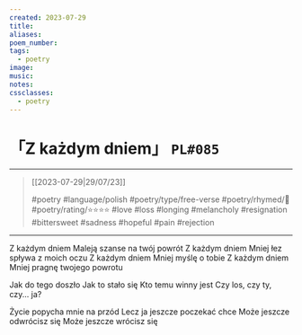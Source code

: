 ```yaml
---
created: 2023-07-29
title:
aliases:
poem_number:
tags:
  - poetry
image:
music:
notes:
cssclasses:
  - poetry
---
```

# 「Z każdym dniem」 `PL#085`

---

> [[2023-07-29|29/07/23]]
> 
> #poetry 
> #language/polish 
> #poetry/type/free-verse 
> #poetry/rhymed/🔴 
> #poetry/rating/⭐⭐⭐⭐ 
> #love #loss #longing #melancholy #resignation #bittersweet #sadness #hopeful #pain #rejection 

---

Z każdym dniem
Maleją szanse na twój powrót
Z każdym dniem
Mniej łez spływa z moich oczu
Z każdym dniem
Mniej myślę o tobie
Z każdym dniem
Mniej pragnę twojego powrotu

Jak do tego doszło
Jak to stało się
Kto temu winny jest
Czy los, czy ty, czy... ja?

Życie popycha mnie na przód
Lecz ja jeszcze poczekać chce
Może jeszcze odwrócisz się
Może jeszcze wrócisz się